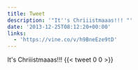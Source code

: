 ```yaml
---
title: Tweet
description: '"It''s Chriiistmaaas!!! "'
date: '2013-12-25T08:12:20+00:00'
links:
  - 'https://vine.co/v/h9BneEze9tD'
---
```

It's Chriiistmaaas!!! 
      {{< tweet 0 0 >}}
    
